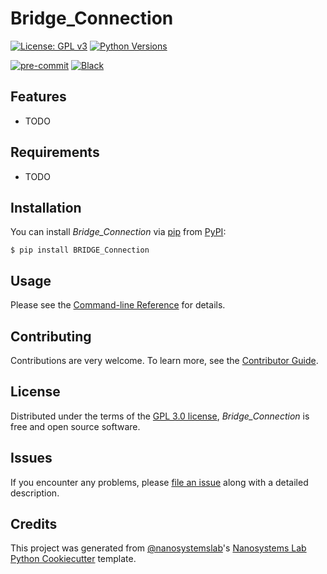 # Bridge_Connection

[![License: GPL v3](https://img.shields.io/badge/License-GPLv3-blue.svg)](https://www.gnu.org/licenses/gpl-3.0)
[![Python Versions](https://img.shields.io/badge/python-3.9.18%20)](#)

[![pre-commit](https://img.shields.io/badge/pre--commit-enabled-brightgreen?logo=pre-commit&logoColor=white)][pre-commit]
[![Black](https://img.shields.io/badge/code%20style-black-000000.svg)][black]

[pre-commit]: https://github.com/pre-commit/pre-commit
[black]: https://github.com/psf/black

## Features

- TODO

## Requirements

- TODO

## Installation

You can install _Bridge_Connection_ via [pip] from [PyPI]:

```console
$ pip install BRIDGE_Connection
```

## Usage

Please see the [Command-line Reference] for details.

## Contributing

Contributions are very welcome.
To learn more, see the [Contributor Guide].

## License

Distributed under the terms of the [GPL 3.0 license][license],
_Bridge_Connection_ is free and open source software.

## Issues

If you encounter any problems,
please [file an issue] along with a detailed description.

## Credits

This project was generated from [@nanosystemslab]'s [Nanosystems Lab Python Cookiecutter] template.

[@nanosystemslab]: https://github.com/nanosystemslab
[pypi]: https://pypi.org/
[Nanosystems Lab Python Cookiecutter]: https://github.com/nanosystemslab/cookiecutter-nanosystemslab
[file an issue]: https://github.com/nanosystemslab/BRIDGE_Connection/issues
[pip]: https://pip.pypa.io/

<!-- github-only -->

[license]: https://github.com/nanosystemslab/BRIDGE_Connection/blob/main/LICENSE
[contributor guide]: https://github.com/nanosystemslab/BRIDGE_Connection/blob/main/CONTRIBUTING.md
[command-line reference]: https://BRIDGE_Connection.readthedocs.io/en/latest/usage.html
